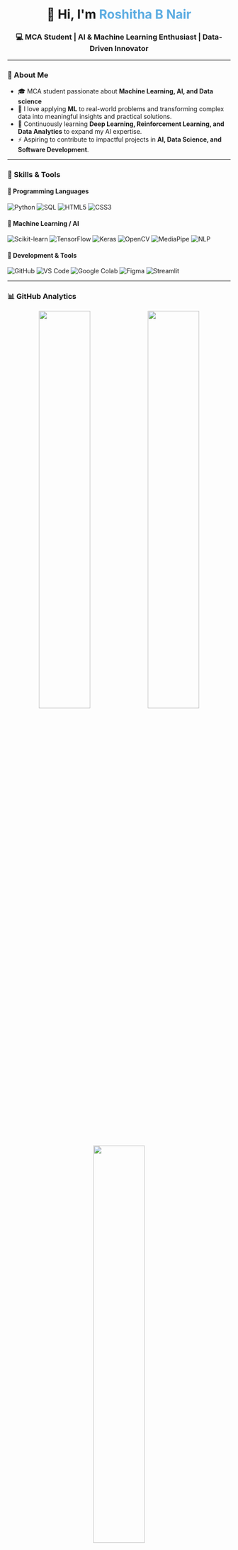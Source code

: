 <!-- Profile Header -->
<h1 align="center">👋 Hi, I'm <span style="color:#5DADE2;">Roshitha B Nair</span></h1>
<h3 align="center">💻 MCA Student | AI & Machine Learning Enthusiast | Data-Driven Innovator</h3>

---

### 🧭 About Me
- 🎓 MCA student passionate about **Machine Learning, AI, and Data science**  
- 💬 I love applying **ML** to real-world problems and transforming complex data into meaningful insights and practical solutions.  
- 🌱 Continuously learning **Deep Learning, Reinforcement Learning, and Data Analytics** to expand my AI expertise.   
- ⚡ Aspiring to contribute to impactful projects in **AI, Data Science, and Software Development**.

---

### 🧠 Skills & Tools

#### 💬 Programming Languages
![Python](https://img.shields.io/badge/Python-3776AB?style=for-the-badge&logo=python&logoColor=white)
![SQL](https://img.shields.io/badge/SQL-336791?style=for-the-badge&logo=postgresql&logoColor=white)
![HTML5](https://img.shields.io/badge/HTML5-E34F26?style=for-the-badge&logo=html5&logoColor=white)
![CSS3](https://img.shields.io/badge/CSS3-1572B6?style=for-the-badge&logo=css3&logoColor=white)

#### 🤖 Machine Learning / AI
![Scikit-learn](https://img.shields.io/badge/Scikit--learn-F7931E?style=for-the-badge&logo=scikitlearn&logoColor=white)
![TensorFlow](https://img.shields.io/badge/TensorFlow-FF6F00?style=for-the-badge&logo=tensorflow&logoColor=white)
![Keras](https://img.shields.io/badge/Keras-D00000?style=for-the-badge&logo=keras&logoColor=white)
![OpenCV](https://img.shields.io/badge/OpenCV-27338E?style=for-the-badge&logo=opencv&logoColor=white)
![MediaPipe](https://img.shields.io/badge/MediaPipe-00BFAE?style=for-the-badge&logo=google&logoColor=white)
![NLP](https://img.shields.io/badge/NLP-FF4088?style=for-the-badge&logo=ai&logoColor=white)

#### 🧩 Development & Tools
![GitHub](https://img.shields.io/badge/GitHub-181717?style=for-the-badge&logo=github&logoColor=white)
![VS Code](https://img.shields.io/badge/VS%20Code-007ACC?style=for-the-badge&logo=visualstudiocode&logoColor=white)
![Google Colab](https://img.shields.io/badge/Colab-F9AB00?style=for-the-badge&logo=googlecolab&logoColor=white)
![Figma](https://img.shields.io/badge/Figma-F24E1E?style=for-the-badge&logo=figma&logoColor=white)
![Streamlit](https://img.shields.io/badge/Streamlit-FF4B4B?style=for-the-badge&logo=streamlit&logoColor=white)

---

### 📊 GitHub Analytics

<p align="center">
  <img src="https://github-readme-stats.vercel.app/api?username=roshitha-nair&show_icons=true&theme=tokyonight&hide_border=true" width="48%" />
  <img src="https://github-readme-streak-stats.herokuapp.com/?user=roshitha-nair&theme=tokyonight&hide_border=true" width="48%" />
</p>

<p align="center">
  <img src="https://github-readme-stats.vercel.app/api/top-langs/?username=roshitha-nair&layout=compact&theme=tokyonight&hide_border=true" width="48%" />
</p>

---

### 🌐 Connect with Me
<p align="center">
  <a href="mailto:roshithanair2003@gmail.com"><img src="https://img.shields.io/badge/Gmail-D14836?style=for-the-badge&logo=gmail&logoColor=white"></a>
  <a href="https://www.linkedin.com/in/roshitha-nair/"><img src="https://img.shields.io/badge/LinkedIn-0A66C2?style=for-the-badge&logo=linkedin&logoColor=white"></a>
  <a href="https://relic-timbale-07e.notion.site/Roshitha-B-Nair-20f3d117489b8031a5e5ce6a5b4d7c89?pvs=143"><img src="https://img.shields.io/badge/Portfolio-24292E?style=for-the-badge&logo=githubpages&logoColor=white"></a>
</p>

---

⭐ *“Passionate about turning data into meaningful insights and building AI-powered solutions.”*

